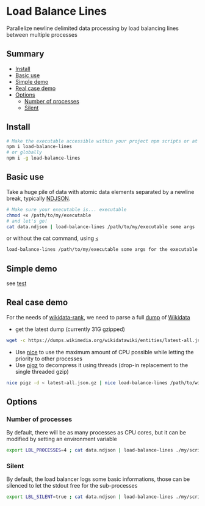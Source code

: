 # Load Balance Lines

Parallelize newline delimited data processing by load balancing lines between multiple processes

## Summary

<!-- START doctoc generated TOC please keep comment here to allow auto update -->
<!-- DON'T EDIT THIS SECTION, INSTEAD RE-RUN doctoc TO UPDATE -->


- [Install](#install)
- [Basic use](#basic-use)
- [Simple demo](#simple-demo)
- [Real case demo](#real-case-demo)
- [Options](#options)
  - [Number of processes](#number-of-processes)
  - [Silent](#silent)

<!-- END doctoc generated TOC please keep comment here to allow auto update -->

## Install
```sh
# Make the executable accessible within your project npm scripts or at ./node_modules/.bin/load-balance-lines
npm i load-balance-lines
# or globally
npm i -g load-balance-lines
```

## Basic use

Take a huge pile of data with atomic data elements separated by a newline break, typically [NDJSON](http://ndjson.org).

```sh
# Make sure your executable is... executable
chmod +x /path/to/my/executable
# and let's go!
cat data.ndjson | load-balance-lines /path/to/my/executable some args
```
or without the cat command, using [`<`](http://www.tldp.org/LDP/abs/html/io-redirection.html)
```sh
load-balance-lines /path/to/my/executable some args for the executable < data.ndjson
```

## Simple demo
see [test](https://github.com/maxlath/load-balance-lines/blob/master/test/load_balance_lines.js)

## Real case demo

For the needs of [wikidata-rank](https://github.com/maxlath/wikidata-rank), we need to parse a full [dump](https://www.wikidata.org/wiki/Wikidata:Database_download#JSON_dumps_.28recommended.29) of [Wikidata](https://wikidata.org)

* get the latest dump (currently 31G gzipped)

```sh
wget -c https://dumps.wikimedia.org/wikidatawiki/entities/latest-all.json.gz
```

* Use [nice](http://man7.org/linux/man-pages/man1/nice.1.html) to use the maximum amount of CPU possible while letting the priority to other processes
* Use [pigz](https://zlib.net/pigz/) to decompress it using threads (drop-in replacement to the single threaded gzip)

```sh
nice pigz -d < latest-all.json.gz | nice load-balance-lines /path/to/wikidata-rank/scripts/calculate_base_scores
```

## Options

### Number of processes
By default, there will be as many processes as CPU cores, but it can be modified by setting an environment variable
```sh
export LBL_PROCESSES=4 ; cat data.ndjson | load-balance-lines ./my/script
```

### Silent
By default, the load balancer logs some basic informations, those can be silenced to let the stdout free for the sub-processes
```sh
export LBL_SILENT=true ; cat data.ndjson | load-balance-lines ./my/script
```
